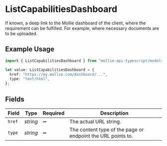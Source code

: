 # ListCapabilitiesDashboard

If known, a deep link to the Mollie dashboard of the client, where the requirement can be fulfilled.
For example, where necessary documents are to be uploaded.

## Example Usage

```typescript
import { ListCapabilitiesDashboard } from "mollie-api-typescript/models/operations";

let value: ListCapabilitiesDashboard = {
  href: "https://my.mollie.com/dashboard/...",
  type: "text/html",
};
```

## Fields

| Field                                                       | Type                                                        | Required                                                    | Description                                                 |
| ----------------------------------------------------------- | ----------------------------------------------------------- | ----------------------------------------------------------- | ----------------------------------------------------------- |
| `href`                                                      | *string*                                                    | :heavy_minus_sign:                                          | The actual URL string.                                      |
| `type`                                                      | *string*                                                    | :heavy_minus_sign:                                          | The content type of the page or endpoint the URL points to. |